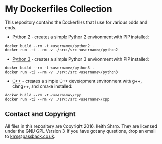 # My Dockerfiles Collection
This repository contains the Dockerfiles that I use for various
odds and ends.

* [Python 2](https://github.com/keithsharp/dockerfiles/tree/master/Python2) - creates a simple Python 2 environment with PIP installed:
```shell
docker build --rm -t <username>/python2 .
docker run -ti --rm -v ./src:/src <username>/python2
```

* [Python 3](https://github.com/keithsharp/dockerfiles/tree/master/Python3) - creates a simple Python 3 environment with PIP installed:
```shell
docker build --rm -t <username>/python3 .
docker run -ti --rm -v ./src:/src <username>/python3
```

* [C++](https://github.com/keithsharp/dockerfiles/tree/master/Cpp) - creates a simple C++ development environment with g++, clang++, and cmake installed:
```shell
docker build --rm -t <username>/cpp .
docker run -ti --rm -v ./src:/src <username>/cpp
```

## Contact and Copyright
All files in this repository are Copyright 2016, Keith Sharp.  They are
licensed under the GNU GPL Version 3.  If you have got any questions, drop an
email to [<kms@passback.co.uk>](mailto:kms@passback.co.uk).
